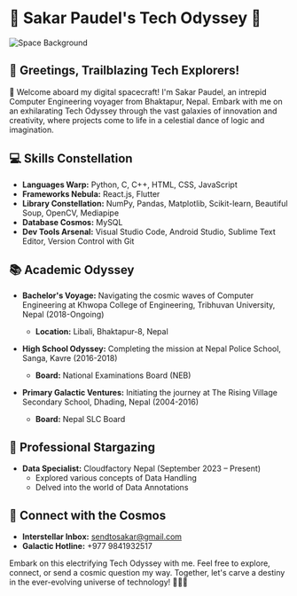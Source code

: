 # 🚀 Sakar Paudel's Tech Odyssey 🌌

![Space Background](https://media.discordapp.net/attachments/1109488146737025034/1196065710418448515/profilephoto.gif.gif?ex=65b645ff&is=65a3d0ff&hm=0a7e8aca0ae07208984ec6ccce89f90a040af9d6da25b18b194ef633d4081457&=&width=1387&height=312)

## 👋 Greetings, Trailblazing Tech Explorers!

🚀 Welcome aboard my digital spacecraft! I'm Sakar Paudel, an intrepid Computer Engineering voyager from Bhaktapur, Nepal. Embark with me on an exhilarating Tech Odyssey through the vast galaxies of innovation and creativity, where projects come to life in a celestial dance of logic and imagination.

## 💻 Skills Constellation
- **Languages Warp:** Python, C, C++, HTML, CSS, JavaScript
- **Frameworks Nebula:** React.js, Flutter
- **Library Constellation:** NumPy, Pandas, Matplotlib, Scikit-learn, Beautiful Soup, OpenCV, Mediapipe
- **Database Cosmos:** MySQL
- **Dev Tools Arsenal:** Visual Studio Code, Android Studio, Sublime Text Editor, Version Control with Git

## 📚 Academic Odyssey
- **Bachelor's Voyage:** Navigating the cosmic waves of Computer Engineering at Khwopa College of Engineering, Tribhuvan University, Nepal (2018-Ongoing)
  - **Location:** Libali, Bhaktapur-8, Nepal

- **High School Odyssey:** Completing the mission at Nepal Police School, Sanga, Kavre (2016-2018)
  - **Board:** National Examinations Board (NEB)

- **Primary Galactic Ventures:** Initiating the journey at The Rising Village Secondary School, Dhading, Nepal (2004-2016)
  - **Board:** Nepal SLC Board

## 🚀 Professional Stargazing
- **Data Specialist:** Cloudfactory Nepal (September 2023 – Present)
  - Explored various concepts of Data Handling
  - Delved into the world of Data Annotations

## 📧 Connect with the Cosmos
- **Interstellar Inbox:** [sendtosakar@gmail.com](mailto:sendtosakar@gmail.com)
- **Galactic Hotline:** +977 9841932517

Embark on this electrifying Tech Odyssey with me. Feel free to explore, connect, or send a cosmic question my way. Together, let's carve a destiny in the ever-evolving universe of technology! 🌌🚀✨
